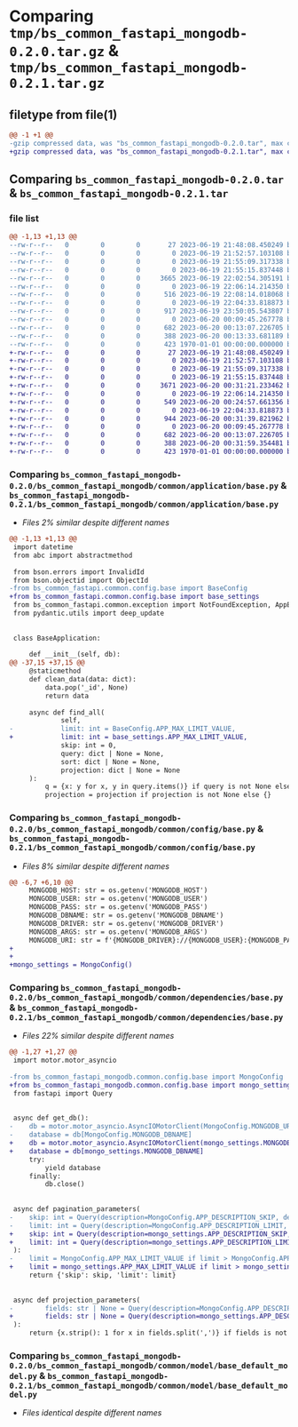 # Comparing `tmp/bs_common_fastapi_mongodb-0.2.0.tar.gz` & `tmp/bs_common_fastapi_mongodb-0.2.1.tar.gz`

## filetype from file(1)

```diff
@@ -1 +1 @@
-gzip compressed data, was "bs_common_fastapi_mongodb-0.2.0.tar", max compression
+gzip compressed data, was "bs_common_fastapi_mongodb-0.2.1.tar", max compression
```

## Comparing `bs_common_fastapi_mongodb-0.2.0.tar` & `bs_common_fastapi_mongodb-0.2.1.tar`

### file list

```diff
@@ -1,13 +1,13 @@
--rw-r--r--   0        0        0       27 2023-06-19 21:48:08.450249 bs_common_fastapi_mongodb-0.2.0/README.md
--rw-r--r--   0        0        0        0 2023-06-19 21:52:57.103108 bs_common_fastapi_mongodb-0.2.0/bs_common_fastapi_mongodb/__init__.py
--rw-r--r--   0        0        0        0 2023-06-19 21:55:09.317338 bs_common_fastapi_mongodb-0.2.0/bs_common_fastapi_mongodb/common/__init__.py
--rw-r--r--   0        0        0        0 2023-06-19 21:55:15.837448 bs_common_fastapi_mongodb-0.2.0/bs_common_fastapi_mongodb/common/application/__init__.py
--rw-r--r--   0        0        0     3665 2023-06-19 22:02:54.305191 bs_common_fastapi_mongodb-0.2.0/bs_common_fastapi_mongodb/common/application/base.py
--rw-r--r--   0        0        0        0 2023-06-19 22:06:14.214350 bs_common_fastapi_mongodb-0.2.0/bs_common_fastapi_mongodb/common/config/__init__.py
--rw-r--r--   0        0        0      516 2023-06-19 22:08:14.018068 bs_common_fastapi_mongodb-0.2.0/bs_common_fastapi_mongodb/common/config/base.py
--rw-r--r--   0        0        0        0 2023-06-19 22:04:33.818873 bs_common_fastapi_mongodb-0.2.0/bs_common_fastapi_mongodb/common/dependencies/__init__.py
--rw-r--r--   0        0        0      917 2023-06-19 23:50:05.543807 bs_common_fastapi_mongodb-0.2.0/bs_common_fastapi_mongodb/common/dependencies/base.py
--rw-r--r--   0        0        0        0 2023-06-20 00:09:45.267778 bs_common_fastapi_mongodb-0.2.0/bs_common_fastapi_mongodb/common/model/__init__.py
--rw-r--r--   0        0        0      682 2023-06-20 00:13:07.226705 bs_common_fastapi_mongodb-0.2.0/bs_common_fastapi_mongodb/common/model/base_default_model.py
--rw-r--r--   0        0        0      388 2023-06-20 00:13:33.681189 bs_common_fastapi_mongodb-0.2.0/pyproject.toml
--rw-r--r--   0        0        0      423 1970-01-01 00:00:00.000000 bs_common_fastapi_mongodb-0.2.0/PKG-INFO
+-rw-r--r--   0        0        0       27 2023-06-19 21:48:08.450249 bs_common_fastapi_mongodb-0.2.1/README.md
+-rw-r--r--   0        0        0        0 2023-06-19 21:52:57.103108 bs_common_fastapi_mongodb-0.2.1/bs_common_fastapi_mongodb/__init__.py
+-rw-r--r--   0        0        0        0 2023-06-19 21:55:09.317338 bs_common_fastapi_mongodb-0.2.1/bs_common_fastapi_mongodb/common/__init__.py
+-rw-r--r--   0        0        0        0 2023-06-19 21:55:15.837448 bs_common_fastapi_mongodb-0.2.1/bs_common_fastapi_mongodb/common/application/__init__.py
+-rw-r--r--   0        0        0     3671 2023-06-20 00:31:21.233462 bs_common_fastapi_mongodb-0.2.1/bs_common_fastapi_mongodb/common/application/base.py
+-rw-r--r--   0        0        0        0 2023-06-19 22:06:14.214350 bs_common_fastapi_mongodb-0.2.1/bs_common_fastapi_mongodb/common/config/__init__.py
+-rw-r--r--   0        0        0      549 2023-06-20 00:24:57.661356 bs_common_fastapi_mongodb-0.2.1/bs_common_fastapi_mongodb/common/config/base.py
+-rw-r--r--   0        0        0        0 2023-06-19 22:04:33.818873 bs_common_fastapi_mongodb-0.2.1/bs_common_fastapi_mongodb/common/dependencies/__init__.py
+-rw-r--r--   0        0        0      944 2023-06-20 00:31:39.821962 bs_common_fastapi_mongodb-0.2.1/bs_common_fastapi_mongodb/common/dependencies/base.py
+-rw-r--r--   0        0        0        0 2023-06-20 00:09:45.267778 bs_common_fastapi_mongodb-0.2.1/bs_common_fastapi_mongodb/common/model/__init__.py
+-rw-r--r--   0        0        0      682 2023-06-20 00:13:07.226705 bs_common_fastapi_mongodb-0.2.1/bs_common_fastapi_mongodb/common/model/base_default_model.py
+-rw-r--r--   0        0        0      388 2023-06-20 00:31:59.354481 bs_common_fastapi_mongodb-0.2.1/pyproject.toml
+-rw-r--r--   0        0        0      423 1970-01-01 00:00:00.000000 bs_common_fastapi_mongodb-0.2.1/PKG-INFO
```

### Comparing `bs_common_fastapi_mongodb-0.2.0/bs_common_fastapi_mongodb/common/application/base.py` & `bs_common_fastapi_mongodb-0.2.1/bs_common_fastapi_mongodb/common/application/base.py`

 * *Files 2% similar despite different names*

```diff
@@ -1,13 +1,13 @@
 import datetime
 from abc import abstractmethod
 
 from bson.errors import InvalidId
 from bson.objectid import ObjectId
-from bs_common_fastapi.common.config.base import BaseConfig
+from bs_common_fastapi.common.config.base import base_settings
 from bs_common_fastapi.common.exception import NotFoundException, AppException
 from pydantic.utils import deep_update
 
 
 class BaseApplication:
 
     def __init__(self, db):
@@ -37,15 +37,15 @@
     @staticmethod
     def clean_data(data: dict):
         data.pop('_id', None)
         return data
 
     async def find_all(
             self,
-            limit: int = BaseConfig.APP_MAX_LIMIT_VALUE,
+            limit: int = base_settings.APP_MAX_LIMIT_VALUE,
             skip: int = 0,
             query: dict | None = None,
             sort: dict | None = None,
             projection: dict | None = None
     ):
         q = {x: y for x, y in query.items()} if query is not None else {}
         projection = projection if projection is not None else {}
```

### Comparing `bs_common_fastapi_mongodb-0.2.0/bs_common_fastapi_mongodb/common/config/base.py` & `bs_common_fastapi_mongodb-0.2.1/bs_common_fastapi_mongodb/common/config/base.py`

 * *Files 8% similar despite different names*

```diff
@@ -6,7 +6,10 @@
     MONGODB_HOST: str = os.getenv('MONGODB_HOST')
     MONGODB_USER: str = os.getenv('MONGODB_USER')
     MONGODB_PASS: str = os.getenv('MONGODB_PASS')
     MONGODB_DBNAME: str = os.getenv('MONGODB_DBNAME')
     MONGODB_DRIVER: str = os.getenv('MONGODB_DRIVER')
     MONGODB_ARGS: str = os.getenv('MONGODB_ARGS')
     MONGODB_URI: str = f'{MONGODB_DRIVER}://{MONGODB_USER}:{MONGODB_PASS}@{MONGODB_HOST}/{MONGODB_ARGS}'
+
+
+mongo_settings = MongoConfig()
```

### Comparing `bs_common_fastapi_mongodb-0.2.0/bs_common_fastapi_mongodb/common/dependencies/base.py` & `bs_common_fastapi_mongodb-0.2.1/bs_common_fastapi_mongodb/common/dependencies/base.py`

 * *Files 22% similar despite different names*

```diff
@@ -1,27 +1,27 @@
 import motor.motor_asyncio
 
-from bs_common_fastapi_mongodb.common.config.base import MongoConfig
+from bs_common_fastapi_mongodb.common.config.base import mongo_settings
 from fastapi import Query
 
 
 async def get_db():
-    db = motor.motor_asyncio.AsyncIOMotorClient(MongoConfig.MONGODB_URI)
-    database = db[MongoConfig.MONGODB_DBNAME]
+    db = motor.motor_asyncio.AsyncIOMotorClient(mongo_settings.MONGODB_URI)
+    database = db[mongo_settings.MONGODB_DBNAME]
     try:
         yield database
     finally:
         db.close()
 
 
 async def pagination_parameters(
-    skip: int = Query(description=MongoConfig.APP_DESCRIPTION_SKIP, default=0),
-    limit: int = Query(description=MongoConfig.APP_DESCRIPTION_LIMIT, default=MongoConfig.APP_MAX_LIMIT_VALUE)
+    skip: int = Query(description=mongo_settings.APP_DESCRIPTION_SKIP, default=0),
+    limit: int = Query(description=mongo_settings.APP_DESCRIPTION_LIMIT, default=mongo_settings.APP_MAX_LIMIT_VALUE)
 ):
-    limit = MongoConfig.APP_MAX_LIMIT_VALUE if limit > MongoConfig.APP_MAX_LIMIT_VALUE else limit
+    limit = mongo_settings.APP_MAX_LIMIT_VALUE if limit > mongo_settings.APP_MAX_LIMIT_VALUE else limit
     return {'skip': skip, 'limit': limit}
 
 
 async def projection_parameters(
-        fields: str | None = Query(description=MongoConfig.APP_DESCRIPTION_FIELDS, default=None)
+        fields: str | None = Query(description=mongo_settings.APP_DESCRIPTION_FIELDS, default=None)
 ):
     return {x.strip(): 1 for x in fields.split(',')} if fields is not None else None
```

### Comparing `bs_common_fastapi_mongodb-0.2.0/bs_common_fastapi_mongodb/common/model/base_default_model.py` & `bs_common_fastapi_mongodb-0.2.1/bs_common_fastapi_mongodb/common/model/base_default_model.py`

 * *Files identical despite different names*

